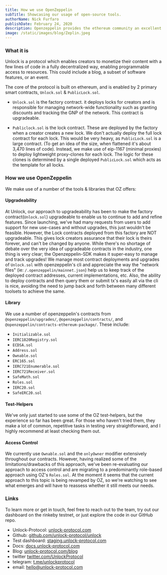 ```yaml
---
title: How we use OpenZeppelin
subTitle: Showcasing our usage of open-source tools.
authorName: Nick Furfaro
publishDate: February 24, 2020
description: Openzeppelin provides the ethereum community an excellent assortment of reusable libraries and command-line tools. Here's how we use them at Unlock.
image: /static/images/blog/Zeplin.jpeg
---
```


### What it is

Unlock is a protocol which enables creators to monetize their content with a few lines of code in a fully decentralized way, enabling programmable access to resources. This could include a blog, a subset of software features, or an event.

The core of the protocol is built on ethereum, and is enabled by 2 primary smart contracts, `Unlock.sol` & `PublicLock.sol`.

- `Unlock.sol` is the factory contract. it deploys locks for creators and is responsible for managing network-wide functionality such as granting discounts and tracking the GNP of the network. This contract is upgradeable.

- `Publiclock.sol` is the lock contract. These are deployed by the factory when a creator creates a new lock. We don't actually deploy the full lock contract for each lock. This would be very heavy, as `PublicLock.sol` is a large contract. (To get an idea of the size, when flattened it's about 3,470 lines of code). Instead, we make use of eip-1167 (minimal proxies) to deploy lightweight proxy-clones for each lock. The logic for these clones is determined by a single deployed `PublicLock.sol` which acts as the template for all locks.

### How we use OpenZeppelin

We make use of a number of the tools & libraries that OZ offers:

#### Upgradeability

At Unlock, our approach to upgradeability has been to make the factory contract(`Unlock.sol`) upgradeable to enable us to continue to add and refine features. Since launching, we've had many requests from users to add support for new use-cases and without upgrades, this just wouldn't be feasible. However, the Lock contracts deployed from this factory are NOT upgradeable. This gives lock creators assurance that their lock is theirs forever, and can't be changed by anyone.
While there's no shortage of debate over the very idea of upgradeable contracts in the industry, one thing is very clear; the Openzeppelin-SDK makes it super-easy to manage and track upgrades! We manage most contract deployments and upgrades of `Unlock.sol` with openzeppelin's cli and appreciate the way the "network files" (ie: `/.openzeppelin/mainnet.json`) help us to keep track of the deployed contract addresses, current implementations, etc. Also, the ability to deploy contracts and then query them or submit tx's easily all via the cli is nice, avoiding the need to jump back and forth between many different toolsets to achieve the same.

#### Library

We use a number of openzeppelin's contracts from `@openzeppelin/upgrades/`, `@openzeppelin/contracts/`, and `@openzeppelin/contracts-ethereum-package/`. These include:

- `Initializable.sol`
- `IERC1820Registry.sol`
- `ECDSA.sol`
- `Address.sol`
- `Ownable.sol`
- `ERC165.sol`
- `IERC721Enumerable.sol`
- `IERC721Receiver.sol`
- `SafeMath.sol`
- `Roles.sol`
- `IERC20.sol`
- `SafeERC20.sol`

#### Test-Helpers

We've only just started to use some of the OZ test-helpers, but the experience so far has been great. For those who haven't tried them, they make a lot of common, repetitive tasks in testing very straightforward, and I highly recommend at least checking them out.

#### Access Control

We currently use `Ownable.sol` and the `onlyOwner` modifier extensively throughout our contracts. However, having realized some of the limitations/drawbacks of this approach, we've been re-evaluating our approach to access control and are migrating to a predominantly role-based approach using OZ's `Roles.sol`. At the moment it seems that the current approach to this topic is being revamped by OZ, so we're watching to see what emerges and will have to reassess whether it still meets our needs.

### Links

To learn more or get in touch, feel free to reach out to the team, try out our dashboard on the rinkeby testnet, or just explore the code in our GitHub repo.

- Unlock-Protocol: [unlock-protocol.com](https://unlock-protocol.com/)
- Github: [github.com/unlock-protocol/unlock](https://github.com/unlock-protocol/unlock)
- Test dashboard: [staging.unlock-protocol.com](https://staging.unlock-protocol.com/)
- Docs: [docs.unlock-protocol.com](https://docs.unlock-protocol.com/)
- Blog: [unlock-protocol.com/blog](https://unlock-protocol.com/blog/)
- twitter [twitter.com/UnlockProtocol](https://twitter.com/UnlockProtocol)
- telegram: [t.me/unlockprotocol](https://t.me/unlockprotocol)
- email: hello@unlock-protocol.com

